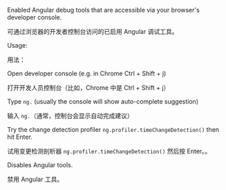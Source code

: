 Enabled Angular debug tools that are accessible via your browser's
developer console.

可通过浏览器的开发者控制台访问的已启用 Angular 调试工具。

Usage:

用法：

Open developer console \(e.g. in Chrome Ctrl + Shift + j\)

打开开发人员控制台（比如，Chrome 中是 Ctrl + Shift + j）

Type `ng.` \(usually the console will show auto-complete suggestion\)

输入 `ng.`（通常，控制台会显示自动完成建议）

Try the change detection profiler `ng.profiler.timeChangeDetection()`
then hit Enter.

试用变更检测剖析器 `ng.profiler.timeChangeDetection()` 然后按 Enter。。

Disables Angular tools.

禁用 Angular 工具。
